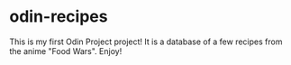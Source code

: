 # odin-recipes

This is my first Odin Project project! It is a database of a few recipes from the anime "Food Wars". Enjoy!